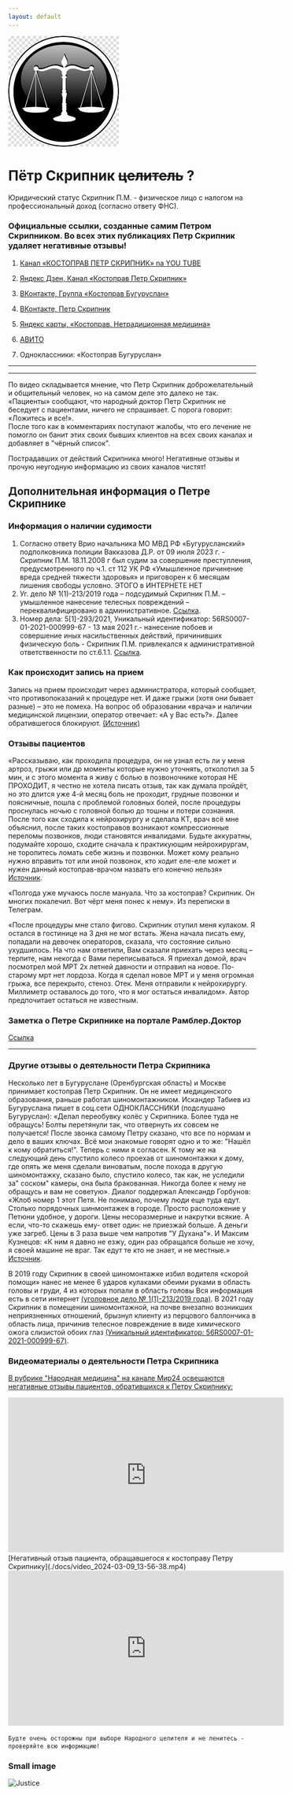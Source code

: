 ```yaml
---
layout: default
---
```


<meta name="robots" content="noindex, nofollow">

![Justice](./docs/justice%20criminal%20law.jpeg)

# Пётр Скрипник ~~целитель~~ ?

Юридический статус Скрипник П.М. - физическое лицо с налогом на профессиональный доход (согласно ответу ФНС).

### Официальные ссылки, созданные самим Петром Скрипником. Во всех этих публикациях Петр Скрипник удаляет негативные отзывы!

1) [Канал «КОСТОПРАВ ПЕТР СКРИПНИК» na YOU TUBE](https://www.youtube.com/channel/UCfcchno3fjtmaxS_SQuWHFw)

2) [Яндекс Дзен, Канал «Костоправ Петр Скрипник»](https://dzen.ru/id/6232d37f4dab1b543668f055)  

3) [ВКонтакте, Группа «Костоправ Бугуруслан»](vk.com/kostoprav.buguruslan)  

4) [ВКонтакте, Петр Скрипник](https://vk.com/petr.skripnik)

4) [Яндекс карты, «Костоправ. Нетрадиционная медицина»](https://yandex.ru/profile/108776955595)

5) [АВИТО](https://m.avito.ru/buguruslan/predlozheniya_uslug/kostoprav-buguruslan_2611337777)

6) Одноклассники: «Костоправ Бугуруслан»

* * *
* * *
По видео складывается мнение, что Петр Скрипник доброжелательный и общительный человек, но на самом деле это далеко не так. 
«Пациенты» сообщают, что народный доктор Петр Скрипник не беседует  с пациентами, ничего не спрашивает. С порога говорит: «Ложитесь и все!».  
После того как в комментариях поступают жалобы, что его лечение не помогло он банит этих своих бывших клиентов на всех своих каналах и добавляет в "чёрный список".

Пострадавших от действий Скрипника много! Негативные отзывы и прочую неугодную информацию из своих каналов чистят!

## Дополнительная информация о Петре Скрипнике

### Информация о наличии судимости

1) Согласно ответу  Врио начальника МО МВД РФ «Бугурусланский»  подполковника полиции Вакказова Д.Р. от 09 июля 2023 г. -  Скрипник П.М.  18.11.2008 г был судим за совершение преступления, предусмотренного по ч.1. ст 112 УК РФ  «Умышленное причинение вреда средней тяжести здоровья» и приговорен к 6 месяцам лишения свободы условно. ЭТОГО в ИНТЕРНЕТЕ НЕТ
2) Уг. дело № 1(1)-213/2019 года – подсудимый Скрипник П.М. – умышленное нанесение телесных повреждений – переквалифицировано в административное. [Ссылка](https://судебныерешения.рф/44610424).
3) Номер дела: 5[1]-293/2021, Уникальный идентификатор: 56RS0007-01-2021-000999-67  - 13 мая 2021 г.- нанесение побоев и совершение иных насильственных действий, причинивших физическую боль - Скрипник П.М. привлекался к административной ответственности по ст.6.1.1. [Ссылка](https://судебныерешения.рф/58645703).

### Как происходит запись на прием
Запись на прием происходит через администратора, который сообщает, что противопоказаний к процедуре нет. И даже грыжи (хотя они бывает разные) – это не помеха. На вопрос об образовании «врача» и наличии медицинской лицензии, оператор отвечает: «А у Вас есть?». Далее обратившегося блокируют.
[(Источник)](https://vk.com/wall-45015694_354918)

### Отзывы пациентов
«Рассказываю, как проходила процедура, он не узнал есть ли у меня артроз, грыжи или др моменты которые нужно уточнять, отколотил за 5 мин, и с этого момента я живу с болью в позвоночнике которая НЕ ПРОХОДИТ, я честно не хотела писать отзыв, так как думала пройдёт, но это длится уже 4-й месяц боль не проходит, грудные позвонки и поясничные, пошла с проблемой головных болей, после процедуры проснулась ночью с головной болью до тошны и потери сознания. После того как сходила к нейрохирургу и сделала КТ, врач всё мне объяснил, после таких костоправов возникают компрессионные переломы позвонков, люди становятся инвалидами. Будьте аккуратны, подумайте хорошо, сходите сначала к практикующим нейрохирургам, не торопитесь ломать себе жизнь и позвонки. Может кому реально нужно вправить тот или иной позвонок, кто ходит еле-еле может и нужен данный костоправ-врачом назвать его конечно нельзя» [Источник](https://yandex.ru/maps/org/kostoprav/108776955595/?ll=52.411990%2C53.624326&z=17).

«Полгода уже мучаюсь после мануала. Что за костоправ? Скрипник. Он многих покалечил. Вот чёрт меня понес к нему». Из переписки в Телеграм.

«После процедуры мне стало фигово. Скрипник отупил меня кулаком. Я остался в гостинице на 3 дня не мог встать. Жена начала писать ему, попадали на девочек операторов, сказала, что состояние сильно ухудшилось. На что нам ответили, Вам сказали приехать через месяц – терпите, нам некогда с Вами переписываться.  Я приехал домой, врач посмотрел мой МРТ 2х летней давности и отправил на новое. По-старому мрт нет лордоза. Когда я сделал новое МРТ и у меня огромная грыжа, все перекрыто, стеноз. Отек. Меня отправили к нейрохирургу. Миллиметр оставалось до того, что я мог остаться инвалидом». Автор предпочитает остаться не известным.

### Заметка о Петре Скрипнике на портале Рамблер.Доктор
[Ссылка](https://doctor.rambler.ru/healthylife/51329460-narodnaya-meditsina-kak-ne-postradat-ot-lekarey-samouchek/)

* * *
### Другие отзывы о деятельности Петра Скрипника

Несколько лет в Бугуруслане (Оренбургская область) и Москве принимает костоправ Петр Скрипник. Он не имеет медицинского образования, раньше работал шиномонтажником.
Искандер Табиев из Бугуруслана пишет в соц.сети ОДНОКЛАССНИКИ (подслушано Бугуруслан): «Делал переобувку колёс у Скрипника. Более туда не обращусь! Болты перетянули так, что отвернуть их совсем не получается! После звонка самому Петру сказано, что все по нормам и дело в ваших ключах. Всё мои знакомые говорят одно и то же: "Нашёл к кому обратиться!". Теперь с ними я согласен. К тому же на следующий день спустило колесо проехав от шиномонтажки к дому, где опять же меня сделали виноватым, после похода в другую шиномонтажку, сказано было, спустило колесо, так как, не уследили за" соском" камеры, она была бракованная. Никогда более к нему не обращусь и вам не советую». Диалог поддержал Александр Горбунов: «Жлоб номер 1 этот Петя. Не понимаю, почему люди еще туда едут. Столько порядочных шинмонтажек в городе. Просто расположение у Петюни удобное, у дороги. Цены несоразмерные и накрутки всякие.  А если, что-то скажешь ему- ответ один: не приезжай больше. А деньги уже загреб. Цены в 3 раза выше чем напротив "У Духана"». И Максим Кузнецов: «К ним я давно не езжу, один раз обращался больше не хочу, я своей машине не враг. Так едут те кто не знает, и не местные.» [Источник](https://ok.ru/buguruslan56/statuses/153475864862044).

В 2019 году Скрипник в своей шиномонтажке избил водителя «скорой помощи» нанес не менее 6 ударов кулаками обеими руками в область головы и груди, 4 из которых попали в область головы Вся информация есть в сети интернет [(уголовное дело № 1(1)-213/2019 года)](https://судебныерешения.рф/44610424).
В 2021 году Скрипник в помещении шиномонтажной, на почве внезапно возникших неприязненных отношений, брызнул клиенту из перцового баллончика в область лица, причинив телесное повреждение в виде химического ожога слизистой обоих глаз [(Уникальный идентификатор: 56RS0007-01-2021-000999-67)](https://судебныерешения.рф/58645703).

### Видеоматериалы о деятельности Петра Скрипника

[В рубрике "Народная медицина" на канале Мир24 освещаются негативные отзывы пациентов, обратившихся к Петру Скрипнику:](https://cloud.mail.ru/stock/fiq1zh2qQzEQKruMnierfLN4)
<iframe width="560" height="315" src="https://youtu.be/HFs81KfyorI" frameborder="0" allowfullscreen></iframe>
[Негативный отзыв пациента, обращавшегося к костоправу Петру Скрипнику](./docs/video_2024-03-09_13-56-38.mp4)
<iframe width="560" height="315" src="https://youtu.be/7PWYvEhpad0" frameborder="0" allowfullscreen></iframe>


```
Будте очень осторожны при выборе Народного целителя и не ленитесь - проверяйте всю информацию!
```

### Small image
![Justice](./docs/cout%20symbol%20-2images.png.jpeg)

